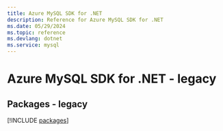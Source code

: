 ```yaml
---
title: Azure MySQL SDK for .NET
description: Reference for Azure MySQL SDK for .NET
ms.date: 05/29/2024
ms.topic: reference
ms.devlang: dotnet
ms.service: mysql
---
```

# Azure MySQL SDK for .NET - legacy
## Packages - legacy
[!INCLUDE [packages](mysql-index.md)]